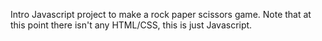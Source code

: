 Intro Javascript project to make a rock paper scissors game. Note that at this point there isn't any HTML/CSS, this is just Javascript.

